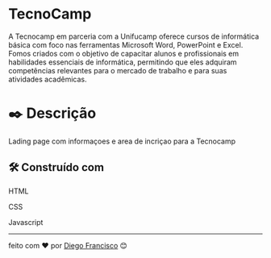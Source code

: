 # TecnoCamp
A Tecnocamp em parceria com a Unifucamp oferece cursos de informática básica com foco nas ferramentas Microsoft Word, PowerPoint e Excel. Fomos criados com o objetivo de capacitar alunos e profissionais em habilidades essenciais de informática, permitindo que eles adquiram competências relevantes para o mercado de trabalho e para suas atividades acadêmicas.

# ✒️ Descrição

Lading page com informaçoes e area de incriçao para a Tecnocamp

## 🛠️ Construído com
HTML 

CSS

Javascript

 

---
feito com ❤️ por [Diego Francisco](https://gist.github.com/diego4w) 😊
